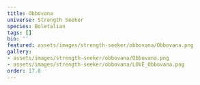 ```yaml
---
title: Obbovana
universe: Strength Seeker
species: Boletalian
tags: []
bio: ''
featured: assets/images/strength-seeker/obbovana/Obbovana.png
gallery:
- assets/images/strength-seeker/obbovana/Obbovana.png
- assets/images/strength-seeker/obbovana/LOVE_Obbovana.png
order: 17.0
---
```

